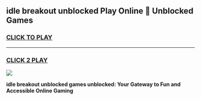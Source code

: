
## idle breakout unblocked Play Online 👋 Unblocked Games
<h3>
<a href="https://premium.freeplayer.one?title=idle_breakout_unblocked&ref=19F">CLICK TO PLAY</a></h3>
<hr>

<h3>
<a href="https://premium.freeplayer.one?title=idle_breakout_unblocked&ref=19F">CLICK 2 PLAY</a>
  
</h3>

<a href="https://premium.freeplayer.one?title=idle_breakout_unblocked&ref=19F"><img src="https://clearcache.store/games.png"></a>


**idle breakout unblocked games unblocked: Your Gateway to Fun and Accessible Online Gaming**
